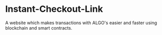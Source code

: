 # Instant-Checkout-Link
A website which makes transactions with ALGO's easier and faster using blockchain and smart contracts.
